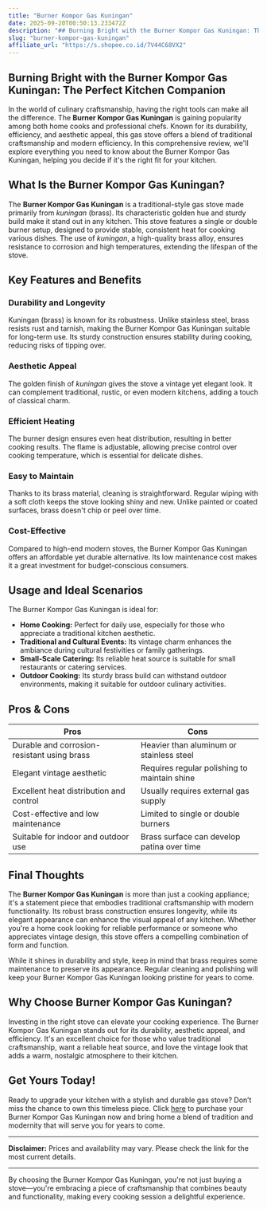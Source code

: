 ```yaml
---
title: "Burner Kompor Gas Kuningan"
date: 2025-09-20T00:50:13.233472Z
description: "## Burning Bright with the Burner Kompor Gas Kuningan: The Perfect Kitchen Companion..."
slug: "burner-kompor-gas-kuningan"
affiliate_url: "https://s.shopee.co.id/7V44C68VX2"
---
```

## Burning Bright with the Burner Kompor Gas Kuningan: The Perfect Kitchen Companion

In the world of culinary craftsmanship, having the right tools can make all the difference. The **Burner Kompor Gas Kuningan** is gaining popularity among both home cooks and professional chefs. Known for its durability, efficiency, and aesthetic appeal, this gas stove offers a blend of traditional craftsmanship and modern efficiency. In this comprehensive review, we'll explore everything you need to know about the Burner Kompor Gas Kuningan, helping you decide if it's the right fit for your kitchen.

## What Is the Burner Kompor Gas Kuningan?

The **Burner Kompor Gas Kuningan** is a traditional-style gas stove made primarily from *kuningan* (brass). Its characteristic golden hue and sturdy build make it stand out in any kitchen. This stove features a single or double burner setup, designed to provide stable, consistent heat for cooking various dishes. The use of *kuningan*, a high-quality brass alloy, ensures resistance to corrosion and high temperatures, extending the lifespan of the stove.

## Key Features and Benefits

### Durability and Longevity

Kuningan (brass) is known for its robustness. Unlike stainless steel, brass resists rust and tarnish, making the Burner Kompor Gas Kuningan suitable for long-term use. Its sturdy construction ensures stability during cooking, reducing risks of tipping over.

### Aesthetic Appeal

The golden finish of *kuningan* gives the stove a vintage yet elegant look. It can complement traditional, rustic, or even modern kitchens, adding a touch of classical charm.

### Efficient Heating

The burner design ensures even heat distribution, resulting in better cooking results. The flame is adjustable, allowing precise control over cooking temperature, which is essential for delicate dishes.

### Easy to Maintain

Thanks to its brass material, cleaning is straightforward. Regular wiping with a soft cloth keeps the stove looking shiny and new. Unlike painted or coated surfaces, brass doesn't chip or peel over time.

### Cost-Effective

Compared to high-end modern stoves, the Burner Kompor Gas Kuningan offers an affordable yet durable alternative. Its low maintenance cost makes it a great investment for budget-conscious consumers.

## Usage and Ideal Scenarios

The Burner Kompor Gas Kuningan is ideal for:

- **Home Cooking:** Perfect for daily use, especially for those who appreciate a traditional kitchen aesthetic.
- **Traditional and Cultural Events:** Its vintage charm enhances the ambiance during cultural festivities or family gatherings.
- **Small-Scale Catering:** Its reliable heat source is suitable for small restaurants or catering services.
- **Outdoor Cooking:** Its sturdy brass build can withstand outdoor environments, making it suitable for outdoor culinary activities.

## Pros & Cons

| **Pros**                                             | **Cons**                                      |
|------------------------------------------------------|----------------------------------------------|
| Durable and corrosion-resistant using brass        | Heavier than aluminum or stainless steel |
| Elegant vintage aesthetic                         | Requires regular polishing to maintain shine |
| Excellent heat distribution and control           | Usually requires external gas supply           |
| Cost-effective and low maintenance                | Limited to single or double burners            |
| Suitable for indoor and outdoor use               | Brass surface can develop patina over time |

## Final Thoughts

The **Burner Kompor Gas Kuningan** is more than just a cooking appliance; it's a statement piece that embodies traditional craftsmanship with modern functionality. Its robust brass construction ensures longevity, while its elegant appearance can enhance the visual appeal of any kitchen. Whether you're a home cook looking for reliable performance or someone who appreciates vintage design, this stove offers a compelling combination of form and function.

While it shines in durability and style, keep in mind that brass requires some maintenance to preserve its appearance. Regular cleaning and polishing will keep your Burner Kompor Gas Kuningan looking pristine for years to come.

## Why Choose Burner Kompor Gas Kuningan?

Investing in the right stove can elevate your cooking experience. The Burner Kompor Gas Kuningan stands out for its durability, aesthetic appeal, and efficiency. It's an excellent choice for those who value traditional craftsmanship, want a reliable heat source, and love the vintage look that adds a warm, nostalgic atmosphere to their kitchen.

## Get Yours Today!

Ready to upgrade your kitchen with a stylish and durable gas stove? Don’t miss the chance to own this timeless piece. Click [here](https://s.shopee.co.id/7V44C68VX2) to purchase your Burner Kompor Gas Kuningan now and bring home a blend of tradition and modernity that will serve you for years to come.

---

**Disclaimer:** Prices and availability may vary. Please check the link for the most current details.

---

By choosing the Burner Kompor Gas Kuningan, you're not just buying a stove—you're embracing a piece of craftsmanship that combines beauty and functionality, making every cooking session a delightful experience.